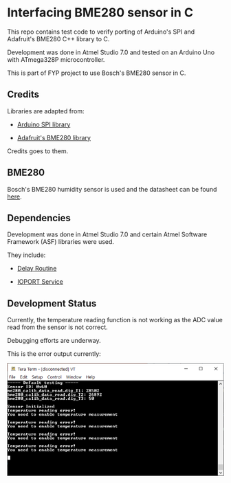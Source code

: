 # Interfacing BME280 sensor in C

This repo contains test code to verify porting of Arduino's SPI and Adafruit's BME280 C++ library to C.

Development was done in Atmel Studio 7.0 and tested on an Arduino Uno with ATmega328P microcontroller.

This is part of FYP project to use Bosch's BME280 sensor in C.

## Credits

Libraries are adapted from:

* [Arduino SPI library](https://github.com/arduino/ArduinoCore-avr/tree/master/libraries/SPI)

* [Adafruit's BME280 library](https://github.com/adafruit/Adafruit_BME280_Library)

Credits goes to them.

## BME280

Bosch's BME280 humidity sensor is used and the datasheet can be found [here](https://www.bosch-sensortec.com/products/environmental-sensors/humidity-sensors-bme280/).

## Dependencies

Development was done in Atmel Studio 7.0 and certain Atmel Software Framework (ASF) libraries were used.

They include:

* [Delay Routine](https://asf.microchip.com/docs/latest/saml21/html/group__group__common__services__delay.html)

* [IOPORT Service](https://asf.microchip.com/docs/latest/saml21/html/group__ioport__group.html#gabc09edad7c3187dec63ce47e6f1b3c51)

## Development Status

Currently, the temperature reading function is not working as the ADC value read from the sensor is not correct. 

Debugging efforts are underway.

This is the error output currently:

![Error output](Capture.PNG)

